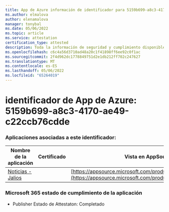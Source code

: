 ```yaml
---
title: App de Azure información de identificador para 5159b699-a8c3-4170-ae49-c22ccb76cdde
ms.author: elmalova
author: elenamalova
manager: tonybal
ms.date: 05/06/2022
ms.topic: article
ms.service: attestation
certification_type: attested
description: Toda la información de seguridad y cumplimiento disponible para 5159b699-a8c3-4170-ae49-c22ccb76cdde.
ms.openlocfilehash: c6c4a56d3710ad48a20c1f41898ff6ee92c0f1ac
ms.sourcegitcommit: 2f4d962dc1778849751d2e1db212ff702c247627
ms.translationtype: MT
ms.contentlocale: es-ES
ms.lasthandoff: 05/06/2022
ms.locfileid: "65264019"
---
```

# <a name="azure-app-id-5159b699-a8c3-4170-ae49-c22ccb76cdde"></a>identificador de App de Azure: 5159b699-a8c3-4170-ae49-c22ccb76cdde


### <a name="apps-associated-with-this-id"></a>Aplicaciones asociadas a este identificador:
| **Nombre de la aplicación** | **Certificado** | **Vista en AppSource** |
|--------------|---------------|-----------------------|
| [Noticias - Jalios](../forward/WA200003889.md) |  | [https://appsource.microsoft.com/product/office/WA200003889](https://appsource.microsoft.com/product/office/WA200003889) |

### <a name="microsoft-365-app-compliance-status"></a>Microsoft 365 estado de cumplimiento de la aplicación
- Publisher Estado de Attestaton: Completado
